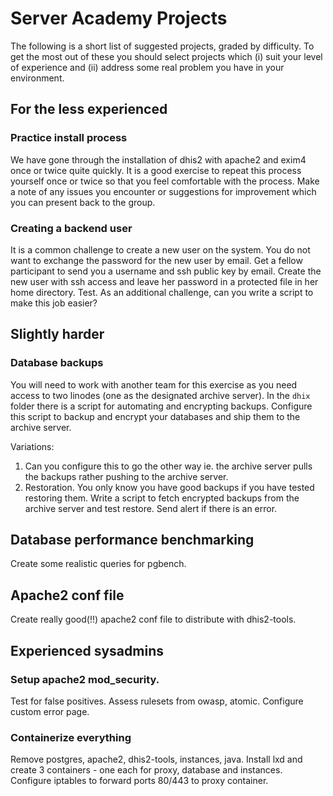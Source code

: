 # Server Academy Projects

The following is a short list of suggested projects, graded by difficulty.  To get the most out of these you should select projects which (i) suit your level of experience and (ii) address some real problem you have in your environment.

## For the less experienced
### Practice install process
We have gone through the installation of dhis2 with apache2 and exim4 once or twice quite quickly.  It is a good exercise to repeat this process yourself once or twice so that you feel comfortable with the process.  Make a note of any issues you encounter or suggestions for improvement which you can present back to the group.

### Creating a backend user
It is a common challenge to create a new user on the system.  You do not want to exchange the password for the new user by email.  Get a fellow participant to send you a username and ssh public key by email.  Create the new user with ssh access and leave her password in a protected file in her home directory.  Test.  As an additional challenge, can you write a script to make this job easier?

## Slightly harder
### Database backups
You will need to work with another team for this exercise as you need access to two linodes (one as the designated archive server).  In the `dhix` folder there is a script for automating and encrypting backups.  Configure this script to backup and encrypt your databases and ship them to the archive server.

Variations:
1.  Can you configure this to go the other way ie. the archive server pulls the backups rather pushing to the archive server.
2.  Restoration.  You only know you have good backups if you have tested restoring them.  Write a script to fetch encrypted backups from the archive server and test restore.  Send alert if there is an error.

## Database performance benchmarking
Create some realistic queries for pgbench. 

## Apache2 conf file
Create  really good(!!) apache2 conf file to distribute with dhis2-tools.

## Experienced sysadmins
### Setup apache2 mod_security.  
Test for false positives.  Assess rulesets from owasp, atomic.  Configure custom error page.

### Containerize everything
Remove postgres, apache2, dhis2-tools, instances, java. Install lxd and create 3 containers - one each for proxy, database and instances.  Configure iptables to forward ports 80/443 to proxy container.

